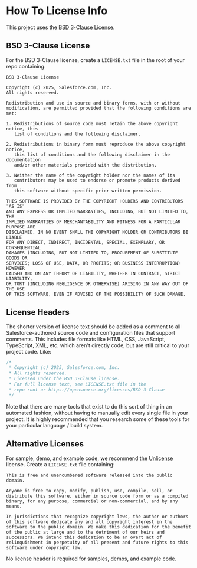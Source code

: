 # How To License Info

This project uses the [BSD 3-Clause License](https://opensource.org/licenses/BSD-3-Clause).

## BSD 3-Clause License

For the BSD 3-Clause license, create a `LICENSE.txt` file in the root of your repo
containing:

```
BSD 3-Clause License

Copyright (c) 2025, Salesforce.com, Inc.
All rights reserved.

Redistribution and use in source and binary forms, with or without
modification, are permitted provided that the following conditions are met:

1. Redistributions of source code must retain the above copyright notice, this
   list of conditions and the following disclaimer.

2. Redistributions in binary form must reproduce the above copyright notice,
   this list of conditions and the following disclaimer in the documentation
   and/or other materials provided with the distribution.

3. Neither the name of the copyright holder nor the names of its
   contributors may be used to endorse or promote products derived from
   this software without specific prior written permission.

THIS SOFTWARE IS PROVIDED BY THE COPYRIGHT HOLDERS AND CONTRIBUTORS "AS IS"
AND ANY EXPRESS OR IMPLIED WARRANTIES, INCLUDING, BUT NOT LIMITED TO, THE
IMPLIED WARRANTIES OF MERCHANTABILITY AND FITNESS FOR A PARTICULAR PURPOSE ARE
DISCLAIMED. IN NO EVENT SHALL THE COPYRIGHT HOLDER OR CONTRIBUTORS BE LIABLE
FOR ANY DIRECT, INDIRECT, INCIDENTAL, SPECIAL, EXEMPLARY, OR CONSEQUENTIAL
DAMAGES (INCLUDING, BUT NOT LIMITED TO, PROCUREMENT OF SUBSTITUTE GOODS OR
SERVICES; LOSS OF USE, DATA, OR PROFITS; OR BUSINESS INTERRUPTION) HOWEVER
CAUSED AND ON ANY THEORY OF LIABILITY, WHETHER IN CONTRACT, STRICT LIABILITY,
OR TORT (INCLUDING NEGLIGENCE OR OTHERWISE) ARISING IN ANY WAY OUT OF THE USE
OF THIS SOFTWARE, EVEN IF ADVISED OF THE POSSIBILITY OF SUCH DAMAGE.
```

## License Headers

The shorter version of license text should be added as a comment to all Salesforce-authored source code and configuration files that support comments. This includes file formats like HTML, CSS, JavaScript, TypeScript, XML, etc. which aren't directly code, but are still critical to your project code. Like:

```typescript
/*
 * Copyright (c) 2025, Salesforce.com, Inc.
 * All rights reserved.
 * Licensed under the BSD 3-Clause license.
 * For full license text, see LICENSE.txt file in the
 * repo root or https://opensource.org/licenses/BSD-3-Clause
 */
```

Note that there are many tools that exist to do this sort of thing in an automated fashion, without having to manually edit every single file in your project. It is highly recommended that you research some of these tools for your particular language / build system.

## Alternative Licenses

For sample, demo, and example code, we recommend the [Unlicense](https://opensource.org/license/unlicense/) license. Create a `LICENSE.txt` file containing:

```
This is free and unencumbered software released into the public domain.

Anyone is free to copy, modify, publish, use, compile, sell, or distribute this software, either in source code form or as a compiled binary, for any purpose, commercial or non-commercial, and by any means.

In jurisdictions that recognize copyright laws, the author or authors of this software dedicate any and all copyright interest in the software to the public domain. We make this dedication for the benefit of the public at large and to the detriment of our heirs and successors. We intend this dedication to be an overt act of relinquishment in perpetuity of all present and future rights to this software under copyright law.
```

No license header is required for samples, demos, and example code.
